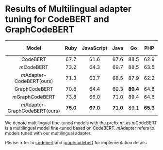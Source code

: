 # Results of Multilingual adapter tuning for CodeBERT and GraphCodeBERT

| Model    |     Ruby | JavaScript | Java | Go | PHP | Python | Overall (MRR) |
| :-: |  :-: |  :-: |  :-: |  :-: |  :-: |  :-: |  :-: |
| CodeBERT   |      67.7   |     61.6 |  67.6 |  88.5 |  62.9 | 67.6 | 69.3|
| *m*CodeBERT|      73.2   |     64.3 |  69.7 |  88.5 |  63.5 | 67.8 | 71.2|
| *m*Adapter-CodeBERT(ours)     |  71.3      |  63.7    | 68.5  |  87.9   |  62.2   | 66.7   | 70.1  |
| GraphCodeBERT   |     70.8    |   64.4   | 69.3  |  **89.4**   |   64.8  |  69.2  |  71.3 |
| *m*GraphCodeBERT|      73.8   |   66.0   | 71.0  |  89.4   |   64.6  |  69.5  |  72.4 |
| *m*Adapter-GraphCodeBERT(ours)     |   **75.0**      |  **67.0**    | **71.0**  |  89.1   |   **65.3**  |  **70.4**  |  **73.0** |
 
We denote multilingual fine-tuned models with the prefix *m*, as *m*CodeBERT is a multilingual model fine-tuned based on CodeBERT. *m*Adapter refers to models tuned with our multilingual adapter.


Please refer to [codebert](https://anonymous.4open.science/r/Multilingual-Adapter-for-SE-D360/code%20search/codebert/README.md) and [graphcodebert](https://anonymous.4open.science/r/Multilingual-Adapter-for-SE-D360/code%20search/graphcodebert/README.md) for implementation details.
